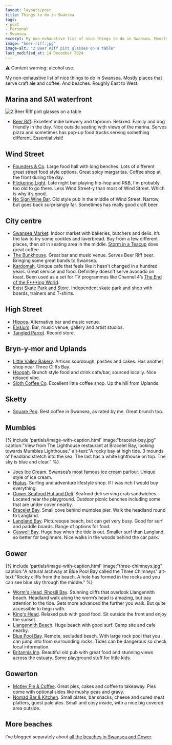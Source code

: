 ```yaml
---
layout: layouts/post
title: Things to do in Swansea
tags:
- post
- Personal
- Swansea
excerpt: My non-exhaustive list of nice things to do in Swansea. Mostly places that serve pale ale. And beaches. Roughly East to West.
image: "beer-riff.jpg"
image-alt: "2 Beer Riff pint glasses on a table"
last_modified_at: 14 December 2024
---
```


<div class="panel">
⚠️ Content warning: alcohol use.
</div>

My non-exhaustive list of nice things to do in Swansea. Mostly places that serve craft ale and coffee. And beaches. Roughly East to West.

## Marina and SA1 waterfront

![2 Beer Riff pint glasses on a table](/images/beer-riff.jpg)

- [Beer Riff](https://beerriffbrewing.com/). Excellent indie brewery and taproom. Relaxed. Family and dog friendly in the day. Nice outside seating with views of the marina. Serves pizza and sometimes has pop-up food trucks serving something different. Essential visit!

## Wind Street

- [Founders & Co](https://foundersandco.uk/). Large food hall with long benches. Lots of different great street food style options. Great spicy margaritas. Coffee shop at the front during the day.
- [Flickering Light](https://en-gb.facebook.com/FlickeringLight/). Late night bar playing hip-hop and R&B, I'm probably too old to go there. Less Wind Street-y than most of Wind Street. Which is why it’s good.
- [No Sign Wine Bar](https://nosignwinebar.com/). Old style pub in the middle of Wind Street. Narrow, but goes back surprisingly far. Sometimes has really good craft beer.

## City centre

- [Swansea Market](http://www.swanseaindoormarket.co.uk/). Indoor market with bakeries, butchers and delis. It’s the law to try some cockles and laverbread. Buy from a few different places, then sit in seating area in the middle. [Storm in a Teacup](http://www.swanseaindoormarket.co.uk/market-stalls/places-to-eat/storm-in-a-teacup/) does great coffee.
- [The Bunkhouse](https://www.thebunkhouseswansea.com/). Great bar and music venue. Serves Beer Riff beer. Bringing some great bands to Swansea.
- [Kardomah](https://www.kardomahcafe.com/). Unique cafe that feels like it hasn't changed in a hundred years. Great service and food. Definitely doesn't serve avocado on toast. Been used as a set for TV programmes like Channel 4’s [The End of the F***ing World](https://en.wikipedia.org/wiki/The_End_of_the_F***ing_World).
- [Exist Skate Park and Store](https://www.existskatestore.co.uk/). Independent skate park and shop with boards, trainers and T-shirts.

## High Street

- [Hippos](https://www.instagram.com/hipposdo/). Alternative bar and music venue.
- [Elysium](https://www.elysiumgallery.com/). Bar, music venue, gallery and artist studios.
- [Tangled Parrot](https://tangledparrot.com/). Record store.

## Bryn-y-mor and Uplands

- [Little Valley Bakery](https://www.littlevalleybakery.com/). Artisan sourdough, pasties and cakes. Has another shop near Three Cliffs Bay.
- [Hoogah](https://www.hoogah-swansea.com/). Brunch style food and drink cafe/bar, sourced locally. Nice relaxed vibe.
- [Sloth Coffee Co](https://www.instagram.com/sloth.coffee.co). Excellent little coffee shop. Up the hill from Uplands.

## Sketty

- [Square Peg](https://www.squarepeg.org.uk/). Best coffee in Swansea, as rated by me. Great brunch too.

## Mumbles

{%
  include 'partials/image-with-caption.html'
  image:"bracelet-bay.jpg"
  caption:"View from The Lighthouse restaurant at Bracelet Bay, looking towards Mumbles Lighthouse."
  alt-text:"A rocky bay at high tide. 3 mounds of headland stretch into the sea. The last has a white lighthouse on top. The sky is blue and clear."
%}

- [Joes Ice Cream](https://www.joes-icecream.com/). Swansea’s most famous ice cream parlour. Unique style of ice cream.
- [Hiatus](https://hiatus-store.com/). Surfing and adventure lifestyle shop. If I was rich I would buy everything.
- [Gower Seafood Hut and Deli](https://www.instagram.com/gowerseafoodhut). Seafood deli serving crab sandwiches. Located near the playground. Outdoor picnic benches including some that are under cover nearby.
- [Bracelet Bay](https://www.swansea.gov.uk/braceletbay). Small cove behind mumbles pier. Walk the headland round to Langland.
- [Langland Bay](https://www.visitwales.com/attraction/beach/langland-bay-beach-1443779). Picturesque beach, but can get very busy. Good for surf and paddle boards. Range of options for food.
- [Caswell Bay](https://www.enjoygower.com/caswell-bay). Huge bay when the tide is out. Smaller surf than Langland, so better for beginners. Nice walks in the woods behind the car park. 

## Gower

{%
  include 'partials/image-with-caption.html'
  image:"three-chimneys.jpg"
  caption:"A natural archway at Blue Pool Bay called the Three Chimneys"
  alt-text:"Rocky cliffs from the beach. A hole has formed in the rocks and you can see blue sky through the middle."
%}

- [Worm's Head, Rhosili Bay](https://www.nationaltrust.org.uk/rhosili-and-south-gower-coast/trails/rhosili-headland-walk). Stunning cliffs that overlook Llangennith beach. Headland walk along the worm’s head is amazing, but pay attention to the tide. Gets more advanced the further you walk. But quite accessible to begin with. 
- [King's Head](https://kingsheadgower.co.uk/). Relaxed pub with good food. Sit outside the front and enjoy the sunset.
- [Llangennith Beach](https://www.visitswanseabay.com/listings/llangennith-beach/). Huge beach with good surf. Camp site and cafe nearby.
- [Blue Pool Bay](https://www.thebeachguide.co.uk/south-wales/glamorgan/blue-pool-bay.htm). Remote, secluded beach. With large rock pool that you can jump into from surrounding rocks. Tides can be dangerous so check local information.
- [Britannia Inn](https://www.britanniagower.com/). Beautiful old pub with great food and stunning views across the estuary. Some playground stuff for little kids.

## Gowerton

- [Motley Pie & Coffee](https://www.motleypie.co.uk/). Great pies, cakes and coffee to takeaway. Pies come with optional sides like mushy peas and gravy.
- [Nomad Bar & Kitchen](https://www.nomadswansea.co.uk/). Small plates, bar snacks, cheese and cured meat platters, guest pale ales. Small and cosy inside, with a nice big covered area outside.


## More beaches

I’ve blogged separately about [all the beaches in Swansea and Gower](/blog/visiting-all-the-beaches-in-swansea-and-gower/).